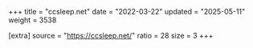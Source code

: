 +++
title = "ccsleep.net"
date = "2022-03-22"
updated = "2025-05-11"
weight = 3538

[extra]
source = "https://ccsleep.net/"
ratio = 28
size = 3
+++
